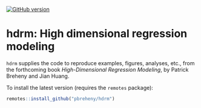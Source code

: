 [![GitHub version](https://img.shields.io/static/v1?label=GitHub&message=0.3.5&color=blue&logo=github)](https://github.com/pbreheny/hdrm)

# hdrm: High dimensional regression modeling

`hdrm` supplies the code to reproduce examples, figures, analyses, etc., from the forthcoming book *High-Dimensional Regression Modeling*, by Patrick Breheny and Jian Huang.

To install the latest version (requires the `remotes` package):

```r
remotes::install_github("pbreheny/hdrm")
```
